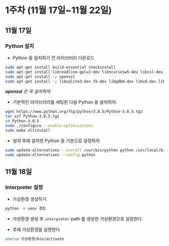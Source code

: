 # 1주차 (11월 17일~11월 22일)

## 11월 17일

### Python 설치

- Python 을 설치하기 전 라이브러리 다운로드
```bash
sudo apt-get install build-essential checkinstall
sudo apt-get install libreadline-gplv2-dev libncursesw5-dev libssl-dev
sudo apt-get install -y openssl
sudo apt-get install -y libsqlite3-dev tk-dev libgdbm-dev libc6-dev libbz2-dev libffi-dev zlib1g-dev
```
***openssl** 은 꼭 설치하자*

- 기본적인 라이브러리를 세팅한 다음 Python 을 설치하자.
``` bash
wget https://www.python.org/ftp/python/3.8.5/Python-3.8.5.tgz
tar xzf Python-3.8.5.tgz
cd Python-3.8.5
sudo ./configure --enable-optimizations
sudo make altinstall
```

- 설치 후에 설치한 Python 을 기본으로 설정하자
```bash
sudo update-alternatives --install /usr/bin/python python /usr/local/bin/python3.8 1
sudo update-alternatives --config python
```

## 11월 18일

### Interpreter 설정

- 가상환경 생성하기
```bash
python -m venv 경로
```

- 가상환경 생성 후 `interpreter` path 를 생성한 가상환경으로 설정한다.

- 후에 가상환경을 실행한다
```bash
source 가상환경/bin/activate
```




